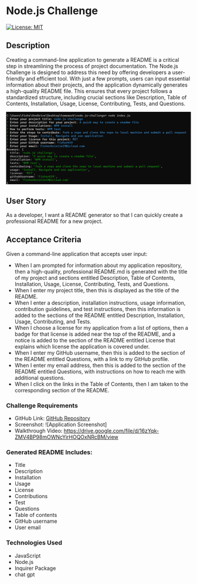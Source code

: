 # Node.js Challenge
[![License: MIT](https://img.shields.io/badge/License-MIT-yellow.svg)](https://opensource.org/licenses/MIT)

## Description
Creating a command-line application to generate a README is a critical step in streamlining the process of project documentation. The Node.js Challenge is designed to address this need by offering developers a user-friendly and efficient tool. With just a few prompts, users can input essential information about their projects, and the application dynamically generates a high-quality README file. This ensures that every project follows a standardized structure, including crucial sections like Description, Table of Contents, Installation, Usage, License, Contributing, Tests, and Questions.


![Application Screenshot](<images/Screenshot 2024-01-30 114010.png>)

## User Story
As a developer, I want a README generator so that I can quickly create a professional README for a new project.

## Acceptance Criteria
Given a command-line application that accepts user input:
- When I am prompted for information about my application repository, then a high-quality, professional README.md is generated with the title of my project and sections entitled Description, Table of Contents, Installation, Usage, License, Contributing, Tests, and Questions.
- When I enter my project title, then this is displayed as the title of the README.
- When I enter a description, installation instructions, usage information, contribution guidelines, and test instructions, then this information is added to the sections of the README entitled Description, Installation, Usage, Contributing, and Tests.
- When I choose a license for my application from a list of options, then a badge for that license is added near the top of the README, and a notice is added to the section of the README entitled License that explains which license the application is covered under.
- When I enter my GitHub username, then this is added to the section of the README entitled Questions, with a link to my GitHub profile.
- When I enter my email address, then this is added to the section of the README entitled Questions, with instructions on how to reach me with additional questions.
- When I click on the links in the Table of Contents, then I am taken to the corresponding section of the README.

### Challenge Requirements

- GitHub Link: [GitHub Repository](https://github.com/FisherK19/node.js-challenge)
- Screenshot: ![Application Screenshot]
- Walkthrough Video: https://drive.google.com/file/d/16zYqk-ZMV4BP98mOWNcYirHOQOxNRcBM/view


### Generated README Includes:
- Title
- Description
- Installation
- Usage
- License
- Contributions
- Test
- Questions
- Table of contents
- GitHub username
- User email

### Technologies Used

- JavaScript
- Node.js
- Inquirer Package
- chat gpt